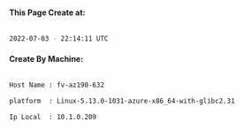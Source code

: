 
   
#### This Page Create at:

```bash

2022-07-03 - 22:14:11 UTC

```

#### Create By Machine:

```bash

Host Name : fv-az190-632

platform  : Linux-5.13.0-1031-azure-x86_64-with-glibc2.31

Ip Local  : 10.1.0.209

```


